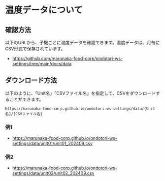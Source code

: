 # 温度データについて

## 確認方法
以下のURLから、子機ごとに温度データを確認できます。温度データは、月毎にCSV形式で保存されています。

- https://github.com/marunaka-food-corp/ondotori-ws-settings/tree/main/docs/data

## ダウンロード方法
以下のように、「Unit名」「CSVファイル名」を指定して、CSVをダウンロードすることができます。

```
https://marunaka-food-corp.github.io/ondotori-ws-settings/data/{Unit名}/{CSVファイル名}
```

### 例1
- https://marunaka-food-corp.github.io/ondotori-ws-settings/data/unit01/unit01_202409.csv

### 例2
- https://marunaka-food-corp.github.io/ondotori-ws-settings/data/unit02/unit02_202409.csv

